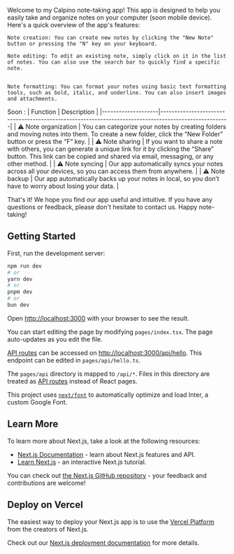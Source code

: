 Welcome to my Calpino note-taking app! This app is designed to help you easily take and organize notes on your computer (soon mobile device). Here's a quick overview of the app's features:

    Note creation: You can create new notes by clicking the "New Note" button or pressing the "N" key on your keyboard.

    Note editing: To edit an existing note, simply click on it in the list of notes. You can also use the search bar to quickly find a specific note.


    Note formatting: You can format your notes using basic text formatting tools, such as bold, italic, and underline. You can also insert images and attachments.


Soon : 
| Function           | Description                                                                                          |
|--------------------|------------------------------------------------------------------------------------------------------|
| ⚠️ Note organization | You can categorize your notes by creating folders and moving notes into them. To create a new folder, click the “New Folder” button or press the “F” key. |
| ⚠️ Note sharing     | If you want to share a note with others, you can generate a unique link for it by clicking the “Share” button. This link can be copied and shared via email, messaging, or any other method. |
| ⚠️ Note syncing     | Our app automatically syncs your notes across all your devices, so you can access them from anywhere. |
| ⚠️ Note backup      | Our app automatically backs up your notes in local, so you don’t have to worry about losing your data. |



That's it! We hope you find our app useful and intuitive. If you have any questions or feedback, please don't hesitate to contact us. Happy note-taking!

## Getting Started

First, run the development server:

```bash
npm run dev
# or
yarn dev
# or
pnpm dev
# or
bun dev
```

Open [http://localhost:3000](http://localhost:3000) with your browser to see the result.

You can start editing the page by modifying `pages/index.tsx`. The page auto-updates as you edit the file.

[API routes](https://nextjs.org/docs/api-routes/introduction) can be accessed on [http://localhost:3000/api/hello](http://localhost:3000/api/hello). This endpoint can be edited in `pages/api/hello.ts`.

The `pages/api` directory is mapped to `/api/*`. Files in this directory are treated as [API routes](https://nextjs.org/docs/api-routes/introduction) instead of React pages.

This project uses [`next/font`](https://nextjs.org/docs/basic-features/font-optimization) to automatically optimize and load Inter, a custom Google Font.

## Learn More

To learn more about Next.js, take a look at the following resources:

- [Next.js Documentation](https://nextjs.org/docs) - learn about Next.js features and API.
- [Learn Next.js](https://nextjs.org/learn) - an interactive Next.js tutorial.

You can check out [the Next.js GitHub repository](https://github.com/vercel/next.js/) - your feedback and contributions are welcome!

## Deploy on Vercel

The easiest way to deploy your Next.js app is to use the [Vercel Platform](https://vercel.com/new?utm_medium=default-template&filter=next.js&utm_source=create-next-app&utm_campaign=create-next-app-readme) from the creators of Next.js.

Check out our [Next.js deployment documentation](https://nextjs.org/docs/deployment) for more details.
